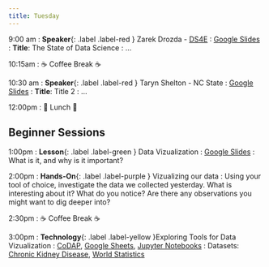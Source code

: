 ```yaml
---
title: Tuesday
---
```


9:00 am
: **Speaker**{: .label .label-red } Zarek Drozda - [DS4E](https://www.datascience4everyone.org/)
  : [Google Slides](#)
: **Title**: The State of Data Science
: ...

10:15am
: ☕ Coffee Break ☕

10:30 am
: **Speaker**{: .label .label-red } Taryn Shelton - NC State
  : [Google Slides](#)
: **Title**: Title 2
: ...

12:00pm
 : 🥘 Lunch 🥘

## Beginner Sessions
1:00pm 
: **Lesson**{: .label .label-green } Data Vizualization
  : [Google Slides](#)
: What is it, and why is it important?

2:00pm
: **Hands-On**{: .label .label-purple } Vizualizing our data
: Using your tool of choice, investigate the data we collected yesterday. What is interesting about it? What do you notice? Are there any observations you might want to dig deeper into?

2:30pm
: ☕ Coffee Break ☕

3:00pm
: **Technology**{: .label .label-yellow }Exploring Tools for Data Vizualization
  : [CoDAP](https://codap.concord.org/), [Google Sheets](https://sheets.google.com), [Jupyter Notebooks](https://datahub.ncssm.edu)
: Datasets: [Chronic Kidney Disease](https://raw.githubusercontent.com/ncssm/dssi23/main/assets/data/ckd.csv), [World Statistics](https://raw.githubusercontent.com/ncssm/dssi24-materials/main/data/world_data.csv)
